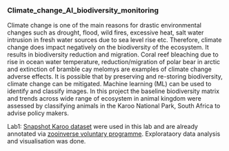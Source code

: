 ### Climate_change_AI_biodiversity_monitoring
Climate change is one of the main reasons for drastic environmental changes such as drought, flood, wild fires, excessive heat, salt water intrusion in fresh water sources due to sea level rise etc. Therefore, climate change does impact negatively on the biodiversity of the ecosystem. It results in biodiversity reduction and migration. Coral reef bleaching due to rise in ocean water temperature, reduction/migration of polar bear in arctic and extinction of bramble cay melomys are examples of climate change adverse effects. It is possible that by preserving and re-storing biodiversity, climate change can be mitigated. Machine learning (ML) can be used to identify and classify images. In this project the baseline biodiversity matrix and trends across wide range of ecosystem in animal kingdom were assessed by classifying animals in the Karoo National Park, South Africa to advise policy makers. 

Lab1: [Snapshot Karoo dataset](https://lila.science/datasets/snapshot-karoo) were used in this lab and are already annotated via [zooinverse voluntary programme](https://www.zooniverse.org/projects/shuebner729/snapshot-karoo/classify). Explorataory data analysis and visualisation was done.
